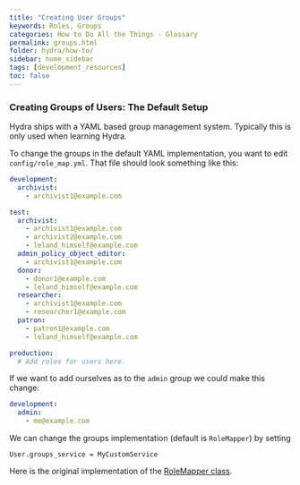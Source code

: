 ```yaml
---
title: "Creating User Groups"
keywords: Roles, Groups
categories: How to Do All the Things - Glossary
permalink: groups.html
folder: hydra/how-to/
sidebar: home_sidebar
tags: [development_resources]
toc: false
---
```


### Creating Groups of Users: The Default Setup

Hydra ships with a YAML based group management system.  Typically this is only used when learning Hydra.

To change the groups in the default YAML implementation, you want to edit `config/role_map.yml`. That file should look something like this:

```yaml
development:
  archivist:
    - archivist1@example.com

test:
  archivist:
    - archivist1@example.com
    - archivist2@example.com
    - leland_himself@example.com
  admin_policy_object_editor:
    - archivist1@example.com
  donor:
    - donor1@example.com
    - leland_himself@example.com
  researcher:
    - archivist1@example.com
    - researcher1@example.com
  patron:
    - patron1@example.com
    - leland_himself@example.com

production:
  # Add roles for users here.
```

If we want to add ourselves as to the `admin` group we could make this change:

```yaml
development:
  admin:
    - me@example.com
```

We can change the groups implementation (default is `RoleMapper`) by setting
```
User.groups_service = MyCustomService
```

Here is the original implementation of the [RoleMapper class]( https://github.com/projecthydra/hydra-head/blob/master/hydra-access-controls/lib/hydra/role_mapper_behavior.rb).
